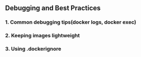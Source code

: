 ## Debugging and Best Practices
### 1. Common debugging tips(docker logs, docker exec)
### 2. Keeping images lightweight
### 3. Using .dockerignore

